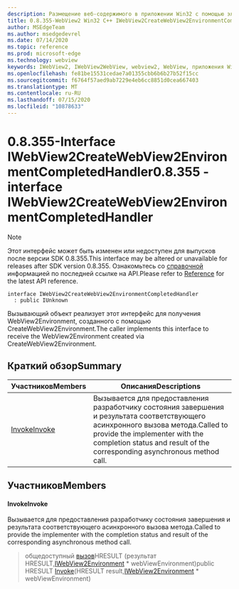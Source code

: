 ```yaml
---
description: Размещение веб-содержимого в приложении Win32 с помощью элемента управления Microsoft Edge WebView2
title: 0.8.355-WebView2 Win32 C++ IWebView2CreateWebView2EnvironmentCompletedHandler
author: MSEdgeTeam
ms.author: msedgedevrel
ms.date: 07/14/2020
ms.topic: reference
ms.prod: microsoft-edge
ms.technology: webview
keywords: IWebView2, IWebView2WebView, webview2, WebView, приложения Win32, Win32, EDGE
ms.openlocfilehash: fe81be15531cedae7a01355cbb6b6b27b52f15cc
ms.sourcegitcommit: f6764f57aed9ab7229e4eb6cc8851d0cea667403
ms.translationtype: MT
ms.contentlocale: ru-RU
ms.lasthandoff: 07/15/2020
ms.locfileid: "10878633"
---
```

# <span data-ttu-id="71ff4-104">0.8.355-Interface IWebView2CreateWebView2EnvironmentCompletedHandler</span><span class="sxs-lookup"><span data-stu-id="71ff4-104">0.8.355 - interface IWebView2CreateWebView2EnvironmentCompletedHandler</span></span> 

> [!NOTE]
> <span data-ttu-id="71ff4-105">Этот интерфейс может быть изменен или недоступен для выпусков после версии SDK 0.8.355.</span><span class="sxs-lookup"><span data-stu-id="71ff4-105">This interface may be altered or unavailable for releases after SDK version 0.8.355.</span></span> <span data-ttu-id="71ff4-106">Ознакомьтесь со [справочной](../../../webview2-api-reference.md) информацией по последней ссылке на API.</span><span class="sxs-lookup"><span data-stu-id="71ff4-106">Please refer to [Reference](../../../webview2-api-reference.md) for the latest API reference.</span></span>

```
interface IWebView2CreateWebView2EnvironmentCompletedHandler
  : public IUnknown
```

<span data-ttu-id="71ff4-107">Вызывающий объект реализует этот интерфейс для получения WebView2Environment, созданного с помощью CreateWebView2Environment.</span><span class="sxs-lookup"><span data-stu-id="71ff4-107">The caller implements this interface to receive the WebView2Environment created via CreateWebView2Environment.</span></span>

## <span data-ttu-id="71ff4-108">Краткий обзор</span><span class="sxs-lookup"><span data-stu-id="71ff4-108">Summary</span></span>

 <span data-ttu-id="71ff4-109">Участников</span><span class="sxs-lookup"><span data-stu-id="71ff4-109">Members</span></span>                        | <span data-ttu-id="71ff4-110">Описания</span><span class="sxs-lookup"><span data-stu-id="71ff4-110">Descriptions</span></span>
--------------------------------|---------------------------------------------
[<span data-ttu-id="71ff4-111">Invoke</span><span class="sxs-lookup"><span data-stu-id="71ff4-111">Invoke</span></span>](#invoke) | <span data-ttu-id="71ff4-112">Вызывается для предоставления разработчику состояния завершения и результата соответствующего асинхронного вызова метода.</span><span class="sxs-lookup"><span data-stu-id="71ff4-112">Called to provide the implementer with the completion status and result of the corresponding asynchronous method call.</span></span>

## <span data-ttu-id="71ff4-113">Участников</span><span class="sxs-lookup"><span data-stu-id="71ff4-113">Members</span></span>

#### <span data-ttu-id="71ff4-114">Invoke</span><span class="sxs-lookup"><span data-stu-id="71ff4-114">Invoke</span></span> 

<span data-ttu-id="71ff4-115">Вызывается для предоставления разработчику состояния завершения и результата соответствующего асинхронного вызова метода.</span><span class="sxs-lookup"><span data-stu-id="71ff4-115">Called to provide the implementer with the completion status and result of the corresponding asynchronous method call.</span></span>

> <span data-ttu-id="71ff4-116">общедоступный [вызов](#invoke)HRESULT (результат HRESULT,[IWebView2Environment](IWebView2Environment.md) \* webViewEnvironment)</span><span class="sxs-lookup"><span data-stu-id="71ff4-116">public HRESULT [Invoke](#invoke)(HRESULT result,[IWebView2Environment](IWebView2Environment.md) \* webViewEnvironment)</span></span>

